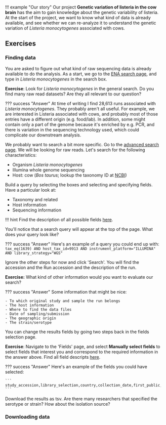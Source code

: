 

!!! example "Our story"
    Our project **Genetic variation of listeria in the cow brain** has the aim to gain knowledge about the genetic variability of listeria. At the start of the project, we want to know what kind of data is already available, and see whether we can re-analyze it to understand the genetic variation of *Listeria monocytogenes* associated with cows.

## Exercises

### Finding data

You are asked to figure out what kind of raw sequencing data is already available to do the analysis. As a start, we go to the [ENA search page](https://www.ebi.ac.uk/ena/browser/search), and type in *Listeria monocytogenes*  in the search box. 

**Exercise**: Look for *Listeria monocytogenes* in the general search. Do you find many raw read datasets? Are they all relevant to our question? 

??? success "Answer"
    At time of writing I find 28,613 runs associated with *Listeria monocytogenes*. They probably aren't all useful. For example, we are interested in Listeria associated with cows, and probably most of those entries have a different origin (e.g. food/lab). In addition, some might contain only a part of the genome because it's enriched by e.g. PCR, and there is variation in the sequencing technology used, which could complicate our downstream analysis. 

We probably want to search a bit more specific. Go to the [advanced search page](https://www.ebi.ac.uk/ena/browser/advanced-search). We will be looking for raw reads. Let's search for the following characteristics:

- Organism *Listeria monocytogenes*
- Illumina whole genome sequencing
- Host: cow (*Bos taurus*; lookup the taxonomy ID at [NCBI](https://www.ncbi.nlm.nih.gov/taxonomy))

Build a query by selecting the boxes and selecting and specifying fields. Have a particular look at:

- Taxonomy and related
- Host information
- Sequencing information

!!! hint 
    Find the description of all possible fields [here]([here](../assets/ENA%20Portal%20API%20-%20enaPortalAPI-doc-1.pdf)). 

 You'll notice that a search query will appear at the top of the page. What does your query look like?

??? success "Answer"
    Here's an example of a query you could end up with:
    ```
    tax_eq(1639) AND host_tax_id=9913 AND instrument_platform="ILLUMINA" AND library_strategy="WGS"
    ```

Ignore the other steps for now and click 'Search'. You will find the accession and the Run accession and the description of the run. 

**Exercise:** What kind of other information would you want to evaluate our search? 

??? success "Answer"
    Some information that might be nice:

    - To which original study and sample the run belongs
    - The host information
    - Where to find the data files
    - Date of sampling/submission
    - The geographic origin
    - The strain/serotype

You can change the results fields by going two steps back in the fields selection page. 

**Exercise**: Navigate to the 'Fields' page, and select **Manually select fields** to select fields that interest you and correspond to the required information in the answer above. Find all field descripts [here](../assets/ENA%20Portal%20API%20-%20enaPortalAPI-doc-1.pdf).

??? success "Answer"
    Here's an example of the fields you could have selected:

    ```
    study_accession,library_selection,country,collection_date,first_public,strain,host,host_status,isolation_source,serotype,submitted_ftp,fastq_ftp
    ```

Download the results as tsv. Are there many researchers that specified the serotype or strain? How about the isolation source?

### Downloading data

